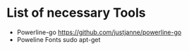 # List of necessary Tools

- Powerline-go
	https://github.com/justjanne/powerline-go
- Poweline Fonts
	sudo apt-get

